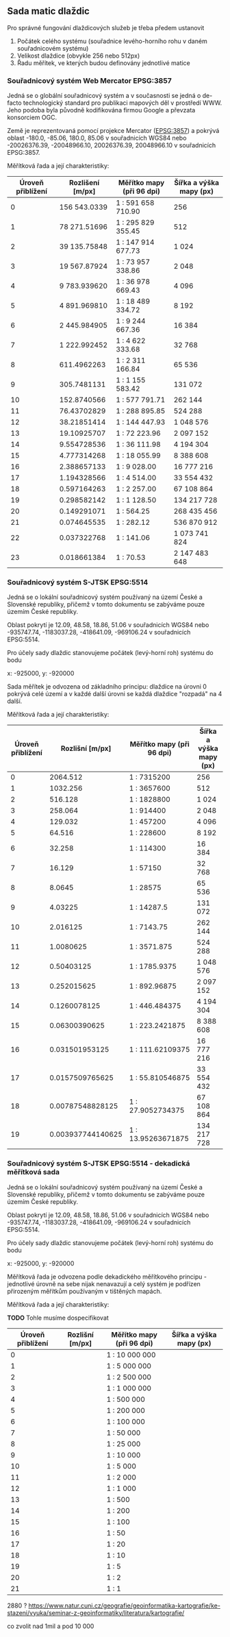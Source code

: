## Sada matic dlaždic

Pro správné fungování dlaždicových služeb je třeba předem ustanovit 

1. Počátek celého systému (souřadnice levého-horního rohu v daném
   souřadnicovém systému)
2. Velikost dlaždice (obvykle 256 nebo 512px)
3. Řadu měřítek, ve kterých budou definovány jednotlivé matice

### Souřadnicový systém Web Mercator EPSG:3857

Jedná se o globální souřadnicový systém a v současnosti se jedná o de-facto
technologický standard pro publikaci mapových děl v prostředí WWW. Jeho podoba
byla původně kodifikována firmou Google a převzata konsorciem OGC.

Země je reprezentovaná pomocí projekce Mercator ([EPSG:3857](https://epsg.io/3857)) a pokrývá oblast -180.0, -85.06, 180.0, 85.06 v souřadnicích WGS84 nebo -20026376.39, -20048966.10, 20026376.39, 20048966.10 v souřadnicích EPSG:3857.

Měřítková řada a její charakteristiky:

| Úroveň přiblížení | Rozlišení [m/px] | Měřítko mapy (při 96 dpi) | Šířka a výška mapy (px) |
| ----------------- | --------------- | ------------------------- | ----------------------- |
| 0                 | 156 543.0339    | 1 : 591 658 710.90        | 256                     |
| 1                 | 78 271.51696    | 1 : 295 829 355.45        | 512                     |
| 2                 | 39 135.75848    | 1 : 147 914 677.73        | 1 024                   |
| 3                 | 19 567.87924    | 1 : 73 957 338.86         | 2 048                   |
| 4                 | 9 783.939620    | 1 : 36 978 669.43         | 4 096                   |
| 5                 | 4 891.969810    | 1 : 18 489 334.72         | 8 192                   |
| 6                 | 2 445.984905    | 1 : 9 244 667.36          | 16 384                  |
| 7                 | 1 222.992452    | 1 : 4 622 333.68          | 32 768                  |
| 8                 | 611.4962263     | 1 : 2 311 166.84          | 65 536                  |
| 9                 | 305.7481131     | 1 : 1 155 583.42          | 131 072                 |
| 10                | 152.8740566     | 1 : 577 791.71            | 262 144                 |
| 11                | 76.43702829     | 1 : 288 895.85            | 524 288                 |
| 12                | 38.21851414     | 1 : 144 447.93            | 1 048 576               |
| 13                | 19.10925707     | 1 : 72 223.96             | 2 097 152               |
| 14                | 9.554728536     | 1 : 36 111.98             | 4 194 304               |
| 15                | 4.777314268     | 1 : 18 055.99             | 8 388 608               |
| 16                | 2.388657133     | 1 : 9 028.00              | 16 777 216              |
| 17                | 1.194328566     | 1 : 4 514.00              | 33 554 432              |
| 18                | 0.597164263     | 1 : 2 257.00              | 67 108 864              |
| 19                | 0.298582142     | 1 : 1 128.50              | 134 217 728             |
| 20                | 0.149291071     | 1 : 564.25                | 268 435 456             |
| 21                | 0.074645535     | 1 : 282.12                | 536 870 912             |
| 22                | 0.037322768     | 1 : 141.06                | 1 073 741 824           |
| 23                | 0.018661384     | 1 : 70.53                 | 2 147 483 648           |


### Souřadnicový systém S-JTSK EPSG:5514

Jedná se o lokální souřadnicový systém používaný na území České a Slovenské
republiky, přičemž v tomto dokumentu se zabýváme pouze územím České republiky.

Oblast pokrytí je 12.09, 48.58, 18.86, 51.06 v souřadnicích WGS84 nebo
-935747.74, -1183037.28, -418641.09, -969106.24 v souřadnicích EPSG:5514.

Pro účely sady dlaždic stanovujeme počátek (levý-horní roh) systému do bodu

x: -925000, y: -920000

Sada měřítek je odvozena od základního principu: dlaždice na úrovni 0 pokrývá
celé území a v každé další úrovni se každá dlaždice "rozpadá" na 4 další.

Měřítková řada a její charakteristiky:

| Úroveň přiblížení | Rozlišní [m/px]   | Měřítko mapy (při 96 dpi) | Šířka a výška mapy (px) |
| ----------------- | ----------------- | ------------------------- | ----------------------- |
| 0                 | 2064.512          | 1 : 7315200               | 256                     |
| 1                 | 1032.256          | 1 : 3657600               | 512                     |
| 2                 | 516.128           | 1 : 1828800               | 1 024                   |
| 3                 | 258.064           | 1 : 914400                | 2 048                   |
| 4                 | 129.032           | 1 : 457200                | 4 096                   |
| 5                 | 64.516            | 1 : 228600                | 8 192                   |
| 6                 | 32.258            | 1 : 114300                | 16 384                  |
| 7                 | 16.129            | 1 : 57150                 | 32 768                  |
| 8                 | 8.0645            | 1 : 28575                 | 65 536                  |
| 9                 | 4.03225           | 1 : 14287.5               | 131 072                 |
| 10                | 2.016125          | 1 : 7143.75               | 262 144                 |
| 11                | 1.0080625         | 1 : 3571.875              | 524 288                 |
| 12                | 0.50403125        | 1 : 1785.9375             | 1 048 576               |
| 13                | 0.252015625       | 1 : 892.96875             | 2 097 152               |
| 14                | 0.1260078125      | 1 : 446.484375            | 4 194 304               |
| 15                | 0.06300390625     | 1 : 223.2421875           | 8 388 608               |
| 16                | 0.031501953125    | 1 : 111.62109375          | 16 777 216              |
| 17                | 0.0157509765625   | 1 : 55.810546875          | 33 554 432              |
| 18                | 0.00787548828125  | 1 : 27.9052734375         | 67 108 864              |
| 19                | 0.003937744140625 | 1 : 13.95263671875        | 134 217 728             |


### Souřadnicový systém S-JTSK EPSG:5514 - dekadická měřítková sada

Jedná se o lokální souřadnicový systém používaný na území České a Slovenské
republiky, přičemž v tomto dokumentu se zabýváme pouze územím České republiky.

Oblast pokrytí je 12.09, 48.58, 18.86, 51.06 v souřadnicích WGS84 nebo
-935747.74, -1183037.28, -418641.09, -969106.24 v souřadnicích EPSG:5514.

Pro účely sady dlaždic stanovujeme počátek (levý-horní roh) systému do bodu

x: -925000, y: -920000

Měřítková řada je odvozena podle dekadického měřítkového principu - jednotlivé
úrovně na sebe nijak nenavazují a celý systém je podřízen přirozeným měřítkům
používaným v tištěných mapách.

Měřítková řada a její charakteristiky:

**TODO** Tohle musíme dospecifikovat

| Úroveň přiblížení | Rozlišní [m/px]   | Měřítko mapy (při 96 dpi) | Šířka a výška mapy (px) |
| ----------------- | ----------------- | ------------------------- | ----------------------- |
| 0                 |                   | 1 : 10 000 000            |                         |
| 1                 |                   | 1 : 5 000 000             |                         |
| 2                 |                   | 1 : 2 500 000             |                         |
| 3                 |                   | 1 : 1 000 000             |                         |
| 4                 |                   | 1 : 500 000               |                         |
| 5                 |                   | 1 : 200 000               |                         |
| 6                 |                   | 1 : 100 000               |                         |
| 7                 |                   | 1 : 50 000                |                         |
| 8                 |                   | 1 : 25 000                |                         |
| 9                 |                   | 1 : 10 000                |                         |
| 10                |                   | 1 : 5 000                 |                         |
| 11                |                   | 1 : 2 000                 |                         |
| 12                |                   | 1 : 1 000                 |                         |
| 13                |                   | 1 : 500                   |                         |
| 14                |                   | 1 : 200                   |                         |
| 15                |                   | 1 : 100                   |                         |
| 16                |                   | 1 : 50                    |                         |
| 17                |                   | 1 : 20                    |                         |
| 18                |                   | 1 : 10                    |                         |
| 19                |                   | 1 : 5                     |                         |
| 20                |                   | 1 : 2                     |                         |
| 21                |                   | 1 : 1                     |                         |

2880 ?
https://www.natur.cuni.cz/geografie/geoinformatika-kartografie/ke-stazeni/vyuka/seminar-z-geoinformatiky/literatura/kartografie/

co zvolit nad  1mil a pod 10 000

